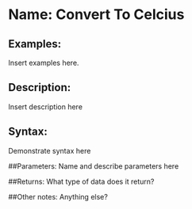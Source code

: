# Name: Convert To Celcius

## Examples:
Insert examples here.

## Description:
Insert description here

## Syntax:
Demonstrate syntax here

##Parameters: 
Name and describe parameters here

##Returns:
What type of data does it return?

##Other notes:
Anything else?
